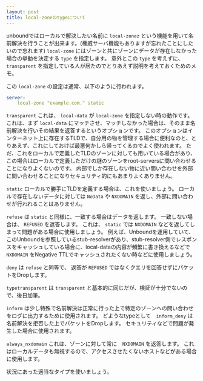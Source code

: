 ```yaml
---
layout: post
title: local-zoneのtypeについて
---
```


unboundではローカルで解決したい名前に `local-zonez` という機能を用いて名前解決を行うことが出来ます。(権威サーバ機能もありますが忘れたことにしたいので忘れます)
`local-zone` にはゾーンと共にゾーンにデータが存在しなかった場合の挙動を決定する `type` を指定します。
意外とこの `type` を考えずに、 `transparent` を指定している人が居たのでとりあえず説明を考えておくためのメモ。

この `local-zone` の設定は通常、以下のように行われます。
```yaml
server:
    local-zone "example.com." static
```

`transparent` これは、 `local-data` が `local-zone` を指定しない時の動作です。
これは、まず `local-data` にマッチさせ、マッチしなかった場合は、そのまま名前解決を行いその結果を返答するというオプションです。
このオプションはインターネット上に存在するTLDで、自分用の物を管理する場合に便利なのと、とりあえず、これにしておけば最悪何かしら帰ってくるのでよく使われます。
ただ、これをローカルで定義したTLDのゾーンに対しても用いている場合があり、この場合はローカルで定義しただけの謎のゾーンをroot-serversに問い合わせることになりよくないのです。
内部でしか存在しない物に近い問い合わせを外部に問い合わせることになりセキュリティ的にもあまりよくありません。

`static` ローカルで勝手にTLDを定義する場合は、これを使いましょう。
ローカルで存在しないデータに対しては `NoData` や `NXDOMAIN` を返し、外部に問い合わせが行われることはありません。

`refuse` は `static` と同様に、一致する場合はデータを返します。
一致しない場合は、 `REFUSED` を返答します。
これは、 `static` では `NXDOMAIN` などを返してしまって問題がある場合に使用しましょう。
例えば、Unboundを運用していて、このUnboundを参照しているstub-resolverがあり、stub-resolver側でレスポンスをキャッシュしている場合に、local-dataの内容が頻繁に書き換えるなどで `NXDOMAIN` をNegative TTLでキャッシュされたくない時などに使用しましょう。

`deny` は `refuse` と同等で、 返答が `REFUSED` ではなくクエリを回答せずにパケットをDropします。

`typetransparent` は `transparent` と基本的に同じだが、検証が十分でないので、後日加筆。

`inform` は少し特殊で名前解決は正常に行った上で特定のゾーンへの問い合わせをログに出力するために使用されます。
どようなtypeとして　`inform_deny` は名前解決を拒否した上でパケットをDropします。
セキュリティなどで問題が発生した場合に使用されます。

`always_nxdomain` これは、ゾーンに対して常に　`NXDOMAIN` を返答します。
これはローカルデータも無視するので、アクセスさせたくないホストなどがある場合に使用します。

状況にあった適当なタイプを使いましょう。
